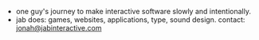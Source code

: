 - one guy's journey to make interactive software slowly and intentionally.
- jab does: games, websites, applications, type, sound design.
contact: jonah@jabinteractive.com
